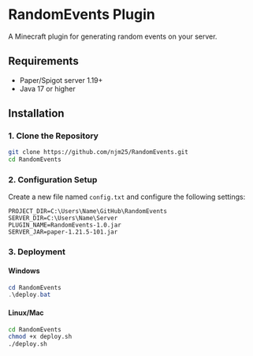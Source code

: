 # RandomEvents Plugin

A Minecraft plugin for generating random events on your server.

## Requirements

- Paper/Spigot server 1.19+
- Java 17 or higher

## Installation

### 1. Clone the Repository

```bash
git clone https://github.com/njm25/RandomEvents.git
cd RandomEvents
```

### 2. Configuration Setup

Create a new file named `config.txt` and configure the following settings:
```
PROJECT_DIR=C:\Users\Name\GitHub\RandomEvents
SERVER_DIR=C:\Users\Name\Server
PLUGIN_NAME=RandomEvents-1.0.jar
SERVER_JAR=paper-1.21.5-101.jar
```

### 3. Deployment

#### Windows 

   ```powershell
   cd RandomEvents
   .\deploy.bat
   ```

#### Linux/Mac 
   ```bash
   cd RandomEvents
   chmod +x deploy.sh
   ./deploy.sh
   ```